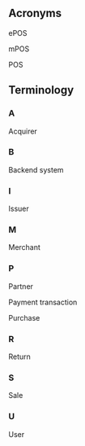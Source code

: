 ## Acronyms

ePOS

mPOS

POS

## Terminology

### A

Acquirer

### B

Backend system

### I

Issuer

### M

Merchant

### P

Partner

Payment transaction

Purchase

### R

Return

### S

Sale

### U

User
